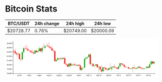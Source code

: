 # Bitcoin Stats

BTC/USDT|24h change|24h high|24h low|
|---|---|---|---|
|$20728.77|0.76%|$20749.00|$20000.09|

<img src="./chart.svg">
